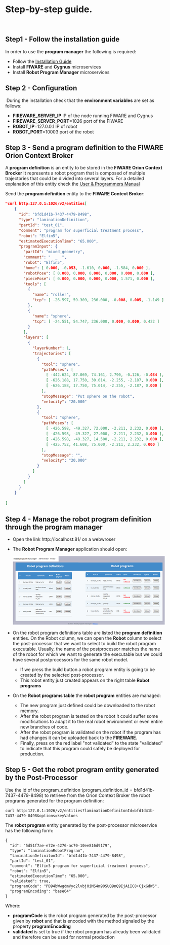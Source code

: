 ﻿# Step-by-step guide.
​
## Step1 - Follow the installation guide

In order to use the **program manager** the following is required:
​
* Follow the [Installation Guide](InstallationGuide.md)
* Install **FIWARE** and **Cygnus** microservices
* Install **Robot Program Manager** microservices
​
## Step 2 - Configuration
​
During the installation check that the **environment variables** are set as follows:
 * **FIREWARE_SERVER_IP** IP of the node running FIWARE and Cygnus
 * **FIREWARE_SERVER_PORT**=1026 port of the FIWARE
 * **ROBOT_IP**=127.0.0.1 IP of robot
 * **ROBOT_PORT**=10003 port of the robot 

## Step 3 - Send a program definition to the FIWARE Orion Context Broker

A **program definition** is an entity to be stored in the **FIWARE Orion Context Brocker**
It represents a robot program that is composed of multiple trajectories that could be divided into several layers.
For a detailed explanation of this entity check the [User & Programmers Manual](/docs/usermanual.md)

Send the **program definition** entity to the **FIWARE Context Broker**: 

```json
"curl http:127.0.1:1026/v2/entities[
    {
      "id": "bfd1d41b-7437-4479-8498",
      "type": "laminationDefinition",
      "partId": "test_01",
      "comment": "program for superficial treatment process",
      "robot": "Elfin5",
      "estimatedExecutionTime": "65.000",
      "programInput": {
        "partId": "mixed_geometry",
        "comment": "  _  ",
        "robot": "Elfin5",
        "home": [ 0.000, -0.053, -1.610, 0.000, -1.584, 0.000 ],
        "robotPose": [ 0.000, 0.000, 0.000, 0.000, 0.000, 0.000 ],
        "piecePose": [ 0.000, 0.000, 0.000, 0.000, 1.571, 0.000 ],
        "tools": [          
          {
            "name": "roller",
            "tcp": [ -26.597, 59.309, 236.000, -0.008, 0.005, -1.149 ]
          },
          {
            "name": "sphere",
            "tcp": [ -24.551, 54.747, 236.000, 0.000, 0.000, 0.422 ]
          }
        ],
        "layers": [
          {
            "layerNumber": 1,
            "trajectories": [
              {
                "tool": "sphere",
                "pathPoses": [
                  [ -442.624, 87.069, 74.161, 2.790, -0.126, -0.034 ],                  
                  [ -626.188, 17.750, 30.014, -2.255, -2.187, 0.000 ],
                  [ -626.188, 17.750, 75.014, -2.255, -2.187, 0.000 ]
                ],
                "stopMessage": "Put sphere on the robot",
                "velocity": "20.000"
              },
              {
                "tool": "sphere",
                "pathPoses": [
                  [ -426.598, -49.327, 72.000, -2.211, 2.232, 0.000 ],
                  [ -426.598, -49.327, 27.000, -2.211, 2.232, 0.000 ],
                  [ -426.598, -49.327, 14.500, -2.211, 2.232, 0.000 ],                 
                  [ -425.752, 41.608, 75.000, -2.211, 2.232, 0.000 ]
                ],
                "stopMessage": "",
                "velocity": "20.000"
              }
            ]
          }
        ]
      }
    }  

]
```
## Step 4 - Manage the robot program definition through the **program manager**

 * Open the link http://localhost:81/ on a webwroser
 * The **Robot Program Manager** application should open:
 
    ![](/assets/robot_program_manager_01.png)

 * On the robot program definitions table are listed the **program definition** entities.
   On the Robot column, we can open the **Robot** column to select the post-processor that we want to select to build the robot program executable. Usually, the name of the postprocessor matches the name of the robot for which we want to generate the executable but we could have several postprocessors for the same robot model.
   * If we press the build button a robot program entity is going to be created by the selected post-processor.
   * This robot entity just created appears on the right table **Robot programs**
 * On the **Robot programs table** the **robot program** entities are managed:
   * The new program just defined could be downloaded to the robot memory.
   * After the robot program is tested on the robot it could suffer some modifications to adapt it to the real robot environment or even entire new branches of code.
   * After the robot program is validated on the robot if the program has had changes it can be uploaded back to the **FIREWARE**.
   * Finally, press on the red label "not validated" to the state "validated" to indicate that this program could safely be deployed for production.

## Step 5 - Get the robot program entity generated by the Post-Processor

Use the id of the program_definition (program_definition_id = bfd1d41b-7437-4479-8498) to  retrieve from the Orion Context Broker the robot programs generated for the program definition:

```
curl http:127.0.1:1026/v2/entities?laminationDefinitonId=bfd1d41b-7437-4479-8498&options=keyValues
```

The **robot program** entity generated by the post-processor microservice has the following form:


```
{
  "id": "5d51f7ae-e72e-4276-ac70-10ee816d9179",
  "type": "laminationRobotProgram",
  "laminationDefinitonId": "bfd1d41b-7437-4479-8498",
  "partId": "test_01",
  "comment": "Elfin5 program for superficial treatment process",
  "robot": "Elfin5",
  "estimatedExecutionTime": "65.000",
  "validated": true,
  "programCode": "PD94bWwgdmVyc2lvbj0iMS4m90SUQ9nQ9IjAiIC8+CjxGdW5", 
  "programEncoding": "base64"
}
```
Where:
 * **programCode** is the robot program generated by the post-processor given by **robot** and that is encoded with the method signaled by the property **programEncoding**
 * **validated** is set to true if the robot program has already been validated and therefore can be used for normal production
